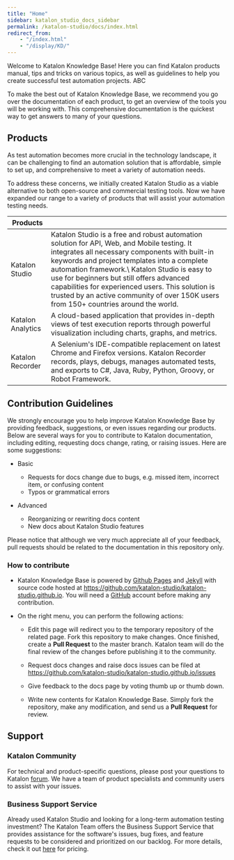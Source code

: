 ```yaml
---
title: "Home"
sidebar: katalon_studio_docs_sidebar
permalink: /katalon-studio/docs/index.html
redirect_from:
    - "/index.html"
    - "/display/KD/"
---
```

Welcome to Katalon Knowledge Base! Here you can find Katalon products manual, tips and tricks on various topics, as well as guidelines to help you create successful test automation projects. ABC

To make the best out of Katalon Knowledge Base, we recommend you go over the documentation of each product, to get an overview of the tools you will be working with. This comprehensive documentation is the quickest way to get answers to many of your questions.

Products
--------

As test automation becomes more crucial in the technology landscape, it can be challenging to find an automation solution that is affordable, simple to set up, and comprehensive to meet a variety of automation needs.

To address these concerns, we initially created Katalon Studio as a viable alternative to both open-source and commercial testing tools. Now we have expanded our range to a variety of products that will assist your automation testing needs.

| Products |          |
|----------|----------|
| Katalon Studio | Katalon Studio is a free and robust automation solution for API, Web, and Mobile testing. It integrates all necessary components with built-in keywords and project templates into a complete automation framework.\ Katalon Studio is easy to use for beginners but still offers advanced capabilities for experienced users. This solution is trusted by an active community of over 150K users from 150+ countries around the world. |
| Katalon Analytics | A cloud-based application that provides in-depth views of test execution reports through powerful visualization including charts, graphs, and metrics. |
| Katalon Recorder | A Selenium's IDE-compatible replacement on latest Chrome and Firefox versions. Katalon Recorder records, plays, debugs, manages automated tests, and exports to C#, Java, Ruby, Python, Groovy, or Robot Framework. |

Contribution Guidelines
-----------------------

We strongly encourage you to help improve Katalon Knowledge Base by providing feedback, suggestions, or even issues regarding our products. Below are several ways for you to contribute to Katalon documentation, including editing, requesting docs change, rating, or raising issues. Here are some suggestions:

-   Basic

    - Requests for docs change due to bugs, e.g. missed item, incorrect item, or confusing content
    - Typos or grammatical errors

-   Advanced
    - Reorganizing or rewriting docs content
    - New docs about Katalon Studio features

Please notice that although we very much appreciate all of your feedback, pull requests should be related to the documentation in this repository only.

### How to contribute

-   Katalon Knowledge Base is powered by [Github Pages](https://pages.github.com) and [Jekyll](https://jekyllrb.com/docs/) with source code hosted at https://github.com/katalon-studio/katalon-studio.github.io. You will need a [GitHub](https://github.com) account before making any contribution.

-   On the right menu, you can perform the following actions:

    - Edit this page will redirect you to the temporary repository of the related page. Fork this repository to make changes. Once finished, create a **Pull Request** to the master branch. Katalon team will do the final review of the changes before publishing it to the community.

    - Request docs changes and raise docs issues can be filed at <https://github.com/katalon-studio/katalon-studio.github.io/issues>

    - Give feedback to the docs page by voting thumb up or thumb down.

    - Write new contents for Katalon Knowledge Base. Simply fork the repository, make any modification, and send us a **Pull Request** for review.

Support
-------

### Katalon Community

For technical and product-specific questions, please post your questions to Katalon [forum](https://forum.katalon.com/discussions). We have a team of product specialists and community users to assist with your issues.

### Business Support Service

Already used Katalon Studio and looking for a long-term automation testing investment? The Katalon Team offers the Business Support Service that provides assistance for the software's issues, bug fixes, and feature requests to be considered and prioritized on our backlog.
For more details, check it out [here](https://www.katalon.com/support-service-options/) for pricing.
